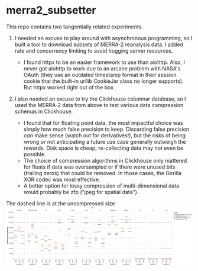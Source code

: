 # merra2_subsetter
This repo contains two tangentially related experiments.
1. I needed an excuse to play around with asynchronous programming, so I built a tool to download subsets of MERRA-2 reanalysis data. I added rate and concurrency limiting to avoid hogging server resources.
    * I found httpx to be an easier framework to use than aiohttp. Also, I never got aiohttp to work due to an arcane problem with NASA's OAuth (they use an outdated timestamp format in their session cookie that the built-in urllib CookieJar class no longer supports). But httpx worked right out of the box.

2. I also needed an excuse to try the Clickhouse columnar database, so I used the MERRA-2 data from above to test various data compression schemas in Clickhouse.
   * I found that for floating point data, the most impactful choice was simply how much false precision to keep. Discarding false precision *can* make sense (watch out for derivatives!), but the risks of being wrong or not anticipating a future use case generally outweigh the rewards. Disk space is cheap; re-collecting data may not even be possible.
   * The choice of compression algorithms in Clickhouse only mattered for floats if data was oversampled or if there were unused bits (trailing zeros) that could be removed. In those cases, the Gorilla XOR codec was most effective.
   * A better option for lossy compression of multi-dimensional data would probably be zfp ("jpeg for spatial data").

The dashed line is at the uncompressed size
![plot of compression by column and codec](compression_by_column.png)
